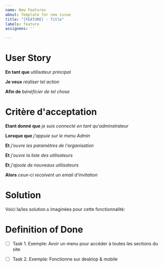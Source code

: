```yaml
---
name: New Features
about: Template for new issue
title: "[FEATURE] - Title"
labels: feature
assignees: ''

---
```


# User Story

**En tant que** *utilisateur principal*

**Je veux** *réaliser tel action*

**Afin de** *bénéficier de tel chose*


# Critère d'acceptation

**Etant donné que** *je suis connecté en tant qu'adminstrateur*

**Lorsque que** *j'appuie sur le menu Admin*

**Et** *j'ouvre les paramètres de l'organisation*

**Et** *j'ouvre la liste des utilisateurs*

**Et** *j'ajoute de nouveaux utilisateurs*

**Alors** *ceux-ci recoivent un email d'invitation*


# Solution

Voici la/les solution.s imaginées pour cette fonctionnalité:


# Definition of Done

- [ ] Task 1. Exemple: Avoir un menu pour accéder à toutes les sections du site
  
- [ ] Task 2. Exemple: Fonctionne sur desktop & mobile

